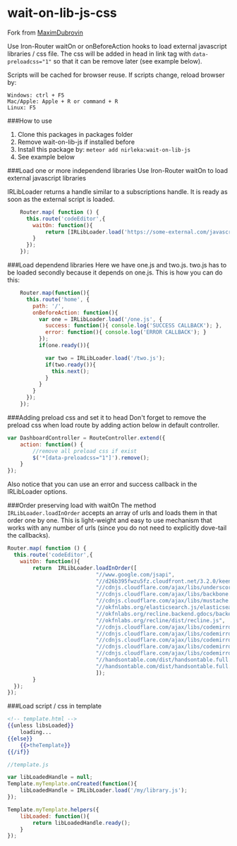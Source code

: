 wait-on-lib-js-css
==================
Fork from [MaximDubrovin](https://github.com/MaximDubrovin/wait-on-lib-js)

Use Iron-Router waitOn or onBeforeAction hooks to load external javascript libraries / css file.
The css will be added in head in link tag with `data-preloadcss="1"` so that it can be remove later (see example below).

Scripts will be cached for browser reuse.
If scripts change, reload browser by:
```
Windows: ctrl + F5
Mac/Apple: Apple + R or command + R
Linux: F5
```

###How to use
1. Clone this packages in packages folder
2. Remove wait-on-lib-js if installed before
3. Install this package by: `meteor add nirleka:wait-on-lib-js`
4. See example below

###Load one or more independend libraries
Use Iron-Router waitOn to load external javascript libraries

IRLibLoader returns a handle similar to a subscriptions handle. It is ready as soon as the external script is loaded.
```javascript
    Router.map( function () {
      this.route('codeEditor',{
        waitOn: function(){
            return [IRLibLoader.load('https://some-external.com/javascript.js'), IRLibLoader.load("smthels.js")]
        }
      });
    });
```

###Load dependend libraries
Here we have one.js and two.js. two.js has to be loaded secondly because it depends on one.js. This is how you can do this:
```javascript
    Router.map(function(){
      this.route('home', {
        path: '/',
        onBeforeAction: function(){
          var one = IRLibLoader.load('/one.js', {
            success: function(){ console.log('SUCCESS CALLBACK'); },
            error: function(){ console.log('ERROR CALLBACK'); }
          });
          if(one.ready()){

            var two = IRLibLoader.load('/two.js');
            if(two.ready()){
              this.next();
            }
          }
        }
      });
    });
```

###Adding preload css and set it to head
Don't forget to remove the preload css when load route by adding action below in default controller.
```javascript
var DashboardController = RouteController.extend({
    action: function() {
		//remove all preload css if exist
		$('*[data-preloadcss="1"]').remove();
    }
});
```

Also notice that you can use an error and success callback in the IRLibLoader options.

###Order preserving load with waitOn
The method `IRLibLoader.loadInOrder` accepts an array of urls and loads them in that order one by one. This is light-weight and easy to use mechanism that works with any number of urls (since you do not need to explicitly dove-tail the callbacks).
```javascript
Router.map( function () {
  this.route('codeEditor',{
    waitOn: function(){
        return 	IRLibLoader.loadInOrder([
							"//www.google.com/jsapi",
							"//d26b395fwzu5fz.cloudfront.net/3.2.0/keen.js",
							"//cdnjs.cloudflare.com/ajax/libs/underscore.js/1.7.0/underscore-min.js",
							"//cdnjs.cloudflare.com/ajax/libs/backbone.js/1.1.2/backbone-min.js",
							"//cdnjs.cloudflare.com/ajax/libs/mustache.js/0.8.1/mustache.min.js",
							"//okfnlabs.org/elasticsearch.js/elasticsearch.js",
							"//okfnlabs.org/recline.backend.gdocs/backend.gdocs.js",
							"//okfnlabs.org/recline/dist/recline.js",
							"//cdnjs.cloudflare.com/ajax/libs/codemirror/4.10.0/codemirror.min.css",
							"//cdnjs.cloudflare.com/ajax/libs/codemirror/4.10.0/codemirror.min.js",
							"//cdnjs.cloudflare.com/ajax/libs/codemirror/4.10.0/addon/display/fullscreen.min.css",
							"//cdnjs.cloudflare.com/ajax/libs/codemirror/4.10.0/addon/display/fullscreen.min.js",
							"//cdnjs.cloudflare.com/ajax/libs/codemirror/4.10.0/addon/display/placeholder.min.js",
							"//handsontable.com/dist/handsontable.full.css",
							"//handsontable.com/dist/handsontable.full.js"
							]);
       	}
  });
});
```

###Load script / css in template
```handlebars
<!-- template.html -->
{{unless libsLoaded}}
    loading...
{{else}}
    {{>theTemplate}}
{{/if}}
```

```javascript
//template.js

var libLoadedHandle = null;
Template.myTemplate.onCreated(function(){
    libLoadedHandle = IRLibLoader.load('/my/library.js');
});

Template.myTemplate.helpers({
    libLoaded: function(){
        return libLoadedHandle.ready();
    }
});
```

